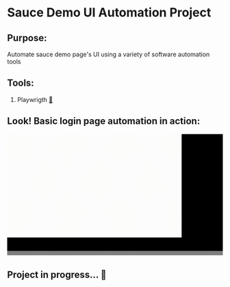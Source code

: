 # Sauce Demo UI Automation Project

## Purpose:

Automate sauce demo page's UI using a variety of software automation tools

## Tools:

1. Playwrigth [:file_folder:](Playwright)

## Look! Basic login page automation in action:

![Alt Tex](Playwright/test-results/login-Login-should-allow-me-to-login-in-sauce-demo-page-chromium/video.gif)

## Project in progress... 🚀
